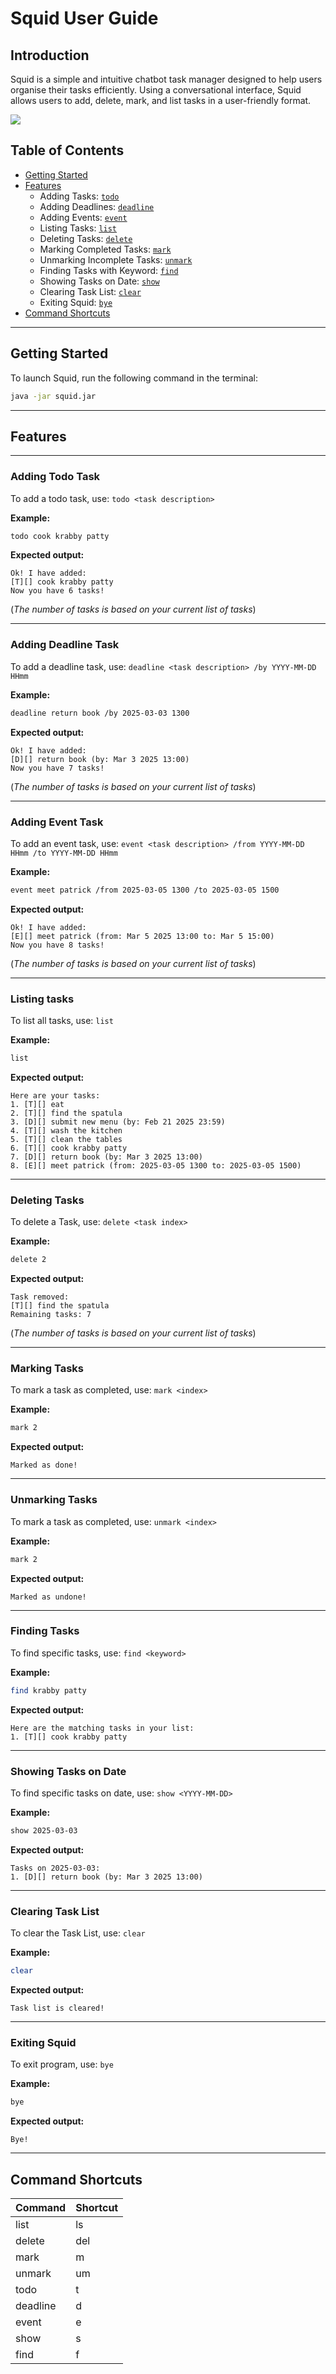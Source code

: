 # Squid User Guide

## **Introduction**
Squid is a simple and intuitive chatbot task manager designed to help users organise their tasks efficiently. 
Using a conversational interface, Squid allows users to add, delete, mark, and list tasks in a user-friendly format.

![](Ui.png)

## **Table of Contents**
- [Getting Started](#getting-started)
- [Features](#features)
    - Adding Tasks: [`todo`](#adding-todo-task)
    - Adding Deadlines: [`deadline`](#adding-deadline-task)
    - Adding Events: [`event`](#adding-event-task)
    - Listing Tasks: [`list`](#listing-tasks)
    - Deleting Tasks: [`delete`](#deleting-tasks)
    - Marking Completed Tasks: [`mark`](#marking-tasks)
    - Unmarking Incomplete Tasks: [`unmark`](#unmarking-tasks)
    - Finding Tasks with Keyword: [`find`](#finding-tasks)
    - Showing Tasks on Date: [`show`](#showing-tasks-on-date)
    - Clearing Task List: [`clear`](#clearing-task-list)
    - Exiting Squid: [`bye`](#exiting-squid)
- [Command Shortcuts](#command-shortcuts)



---

## **Getting Started**

To launch Squid, run the following command in the terminal:

```sh
java -jar squid.jar
```

---

## **Features**

---
### Adding Todo Task
To add a todo task, use: `todo <task description>`

**Example:**
```sh
todo cook krabby patty
```
**Expected output:**
```
Ok! I have added:
[T][] cook krabby patty
Now you have 6 tasks!
```
(*The number of tasks is based on your current list of tasks*)

---

### Adding Deadline Task
To add a deadline task, use: `deadline <task description> /by YYYY-MM-DD HHmm`

**Example:**
```sh
deadline return book /by 2025-03-03 1300
```
**Expected output:**
```
Ok! I have added:
[D][] return book (by: Mar 3 2025 13:00)
Now you have 7 tasks!
```
(*The number of tasks is based on your current list of tasks*)

---

### Adding Event Task
To add an event task, use: `event <task description> /from YYYY-MM-DD HHmm /to YYYY-MM-DD HHmm`

**Example:**
```sh
event meet patrick /from 2025-03-05 1300 /to 2025-03-05 1500
```
**Expected output:**
```
Ok! I have added:
[E][] meet patrick (from: Mar 5 2025 13:00 to: Mar 5 15:00)
Now you have 8 tasks!
```
(*The number of tasks is based on your current list of tasks*)

---

### Listing tasks
To list all tasks, use: `list`

**Example:**
```sh
list
```
**Expected output:**
```
Here are your tasks:
1. [T][] eat
2. [T][] find the spatula
3. [D][] submit new menu (by: Feb 21 2025 23:59)
4. [T][] wash the kitchen
5. [T][] clean the tables
6. [T][] cook krabby patty
7. [D][] return book (by: Mar 3 2025 13:00)
8. [E][] meet patrick (from: 2025-03-05 1300 to: 2025-03-05 1500)
```

---

### Deleting Tasks
To delete a Task, use: `delete <task index>`

**Example:**
```sh
delete 2
```

**Expected output:**
```
Task removed:
[T][] find the spatula
Remaining tasks: 7
```
(*The number of tasks is based on your current list of tasks*)

---

### Marking Tasks
To mark a task as completed, use: `mark <index>`

**Example:**
```sh
mark 2
```

**Expected output:**
```
Marked as done!
```

---

### Unmarking Tasks
To mark a task as completed, use: `unmark <index>`

**Example:**
```sh
mark 2
```

**Expected output:**
```
Marked as undone!
```

---

### Finding Tasks
To find specific tasks, use: `find <keyword>`

**Example:**
```sh
find krabby patty
```

**Expected output:**
```
Here are the matching tasks in your list:
1. [T][] cook krabby patty
```

---

### Showing Tasks on Date
To find specific tasks on date, use: `show <YYYY-MM-DD>`

**Example:**
```sh
show 2025-03-03
```

**Expected output:**
```
Tasks on 2025-03-03:
1. [D][] return book (by: Mar 3 2025 13:00)
```

---

### Clearing Task List
To clear the Task List, use: `clear`

**Example:**
```sh
clear
```

**Expected output:**
```
Task list is cleared!
```

---

### Exiting Squid
To exit program, use: `bye`

**Example:**
```sh
bye
```

**Expected output:**
```
Bye!
```
---
## **Command Shortcuts**

| Command   | Shortcut |
|-----------|----------|
| list      | ls       |
| delete    | del      |
| mark      | m        |
| unmark    | um       |
| todo      | t        |
| deadline  | d        |
| event     | e        |
| show      | s        |
| find      | f        |
